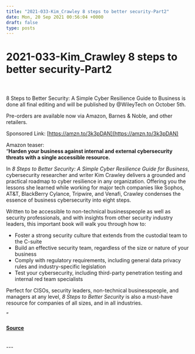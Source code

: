 ```yaml
---
title: "2021-033-Kim_Crawley 8 steps to better security-Part2"
date: Mon, 20 Sep 2021 00:56:04 +0000
draft: false
type: posts
---
```

# 2021-033-Kim_Crawley 8 steps to better security-Part2

<br/>

<br/>
8 Steps to Better Security: A Simple Cyber Resilience Guide to Business is done all final editing and will be published by @WileyTech on October 5th. 

Pre-orders are available now via Amazon, Barnes & Noble, and other retailers.

Sponsored Link: [https://amzn.to/3k3pDAN](https://amzn.to/3k3pDAN)

Amazon teaser:  
“**Harden your business against internal and external cybersecurity threats with a single accessible resource.** 

In _8 Steps to Better Security: A Simple Cyber Resilience Guide for Business_, cybersecurity researcher and writer Kim Crawley delivers a grounded and practical roadmap to cyber resilience in any organization. Offering you the lessons she learned while working for major tech companies like Sophos, AT&T, BlackBerry Cylance, Tripwire, and Venafi, Crawley condenses the essence of business cybersecurity into eight steps.  

Written to be accessible to non-technical businesspeople as well as security professionals, and with insights from other security industry leaders, this important book will walk you through how to: 

-   Foster a strong security culture that extends from the custodial team to the C-suite 
-   Build an effective security team, regardless of the size or nature of your business 
-   Comply with regulatory requirements, including general data privacy rules and industry-specific legislation 
-   Test your cybersecurity, including third-party penetration testing and internal red team specialists 

Perfect for CISOs, security leaders, non-technical businesspeople, and managers at any level, _8 Steps to Better Security_ is also a must-have resource for companies of all sizes, and in all industries. 

“

#### [Source](http://brakeingsecurity.com/2021-033-kim_crawley-8-steps-to-better-security-part2)

<br/>
---
